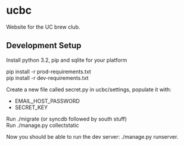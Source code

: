 ucbc
====

Website for the UC brew club.

Development Setup
-----------------

Install python 3.2, pip and sqlite for your platform

pip install -r prod-requirements.txt  
pip install -r dev-requirements.txt

Create a new file called secret.py in ucbc/settings, populate it with:
 - EMAIL_HOST_PASSWORD
 - SECRET_KEY

Run ./migrate (or syncdb followed by south stuff)  
Run ./manage.py collectstatic

Now you should be able to run the dev server: ./manage.py runserver.



